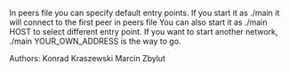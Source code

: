 In peers file you can specify default entry points.
If you start it as ./main it will connect to the first peer in peers file
You can also start it as ./main HOST to select different entry point.
If you want to start another network, ./main YOUR_OWN_ADDRESS is the way to go.


Authors:
Konrad Kraszewski
Marcin Zbylut
